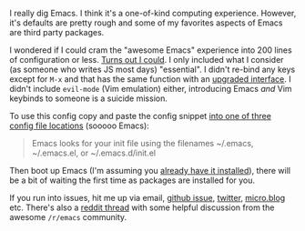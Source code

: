 I really dig Emacs. I think it's a one-of-kind computing experience. However, it's defaults are pretty rough and some of my favorites aspects of Emacs are third party packages.

I wondered if I could cram the "awesome Emacs" experience into 200 lines of configuration or less. [Turns out I could](https://github.com/asimpson/dotfiles/blob/master/emacs/emacs-lite.org). I only included what I consider (as someone who writes JS most days) "essential". I didn't re-bind any keys except for `M-x` and that has the same function with an [upgraded interface](https://adamsimpson.net/writing/helm-to-ivy). I didn't include `evil-mode` (Vim emulation) either, introducing Emacs *and* Vim keybinds to someone is a suicide mission.

To use this config copy and paste the config snippet [into one of three config file locations](https://www.gnu.org/software/emacs/manual/html_node/emacs/Init-File.html) (sooooo Emacs):

> Emacs looks for your init file using the filenames \~/.emacs, \~/.emacs.el, or \~/.emacs.d/init.el

Then boot up Emacs (I'm assuming you [already have it installed](https://www.gnu.org/software/emacs/)), there will be a bit of waiting the first time as packages are installed for you.

If you run into issues, hit me up via email, [github issue](https://github.com/asimpson/dotfiles/issues), [twitter](https://twitter.com/a_simpson), [micro.blog](https://micro.blog/simpson) etc. There's also a [reddit thread](https://www.reddit.com/r/emacs/comments/8cpkc3/emacs_lite_just_the_essentials_config_in_200_lines/) with some helpful discussion from the awesome `/r/emacs` community.
